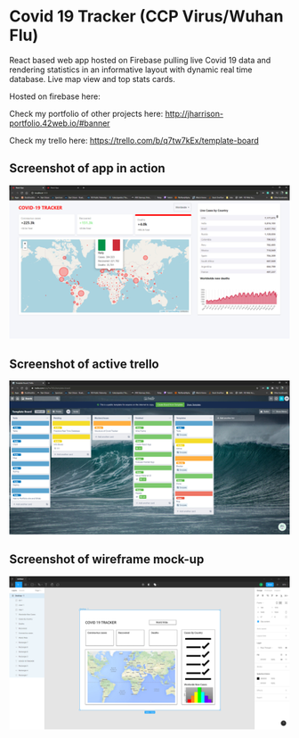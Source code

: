 # Covid 19 Tracker (CCP Virus/Wuhan Flu)

React based web app hosted on Firebase pulling live Covid 19 data and rendering statistics in an informative layout with dynamic real time database. Live map view and top stats cards.

Hosted on firebase here: 

Check my portfolio of other projects here: http://jharrison-portfolio.42web.io/#banner

Check my trello here: https://trello.com/b/q7tw7kEx/template-board

## Screenshot of app in action

![alt text](images/covid19-tracker-screenshot.png)

## Screenshot of active trello

![alt text](images/covid19-tracker-trello.png)

## Screenshot of wireframe mock-up

![alt text](images/covid19-tracker-wireframes-creenshot.png)